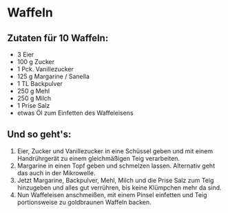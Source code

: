 # Waffeln

## Zutaten für 10 Waffeln:

- 3 Eier
- 100 g Zucker
- 1 Pck. Vanillezucker
- 125 g Margarine / Sanella
- 1 TL Backpulver
- 250 g Mehl
- 250 g Milch
- 1 Prise Salz
- etwas Öl zum Einfetten des Waffeleisens

## Und so geht's:

1. Eier, Zucker und Vanillezucker in eine Schüssel geben und mit einem Handrührgerät zu einem gleichmäßigen Teig verarbeiten. 
2. Margarine in einen Topf geben und schmelzen lassen. Alternativ geht das auch in der Mikrowelle. 
3. Jetzt Margarine, Backpulver, Mehl, Milch und die Prise Salz zum Teig hinzugeben und alles gut verrühren, bis keine Klümpchen mehr da sind.
4. Nun Waffeleisen anschmeißen, mit einem Pinsel einfetten und Teig portionsweise zu goldbraunen Waffeln backen.

